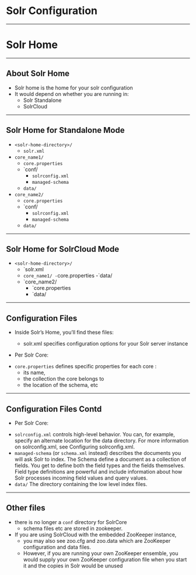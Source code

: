 # Solr Configuration
---
# Solr Home

---

## About Solr Home

 * Solr home is the home for your solr configuration
 * It would depend on whether you are running in:
   - Solr Standalone
   - SolrCloud

---

## Solr Home for Standalone Mode

 * `<solr-home-directory>/`
   - `solr.xml`
 * `core_name1/`
    -  `core.properties`
    -  `conf/
       -  `solrconfig.xml`
       -  `managed-schema`
    -  `data/`
 * `core_name2/`
    -  `core.properties`
    -  `conf/
       -  `solrconfig.xml`
       -  `managed-schema`
    -  `data/`

---

## Solr Home for SolrCloud Mode

 * `<solr-home-directory>/`
   - `solr.xml
   - `core_name1/
      -`core.properties
      -`data/
   - `core_name2/
      - `core.properties
      - `data/

---

## Configuration Files

 * Inside Solr’s Home, you’ll find these files:

   - solr.xml specifies configuration options for your Solr server instance
 * Per Solr Core:
  - `core.properties` defines specific properties for each core :
     - its name, 
     - the collection the core belongs to
     - the location of the schema, etc 

---

## Configuration Files Contd

 * Per Solr Core:
  - `solrconfig.xml` controls high-level behavior. You can, for example, specify an alternate location for the data directory. For more information on solrconfig.xml, see Configuring solrconfig.xml.
  - `managed-schema` (or `schema.xml` instead) describes the documents you will ask Solr to index. The Schema define a document as a collection of fields. You get to define both the field types and the fields themselves. Field type definitions are powerful and include information about how Solr processes incoming field values and query values. 
  - `data/` The directory containing the low level index files.

---

## Other files
* there is no longer a `conf` directory for SolrCore
  - schema files etc are stored in zookeeper.
* If you are using SolrCloud with the embedded ZooKeeper instance, 
   - you may also see zoo.cfg and zoo.data which are ZooKeeper configuration and data files. 
   - However, if you are running your own ZooKeeper ensemble, you would supply your own ZooKeeper configuration file when you start it and the copies in Solr would be unused
